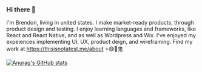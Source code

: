 ### Hi there 👋

I'm Brendon, living in united states. I make market-ready products, through product design and testing. I enjoy learning languages and frameworks, like React and React Native, and as well as Wordpress and Wix. I've enjoyed my expeiences implementing UI, UX, product deign, and wireframing. Find my work at https://thisisnotatest.me/about ⭐️😅🤯⻤

[![Anurag's GitHub stats](https://github-readme-stats.vercel.app/api?username=Brendonjhawkins)](https://github.com/anuraghazra/github-readme-stats)


<!-- - 🔭 I’m currently working on ...
- 🌱 I’m currently learning ...
- 👯 I’m looking to collaborate on ...
- 🤔 I’m looking for help with ...
- 💬 Ask me about ...
- 📫 How to reach me: ...
- 😄 Pronouns: ...
- ⚡ Fun fact: ...
 -->
